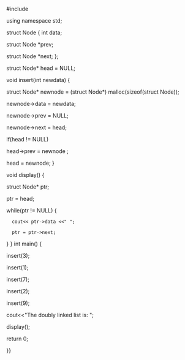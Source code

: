 #include <iostream>

using namespace std;


struct Node {
   int data;

   struct Node *prev;

   struct Node *next;
};

struct Node* head = NULL;

void insert(int newdata) {

   struct Node* newnode = (struct Node*) malloc(sizeof(struct Node));
  
 newnode->data = newdata;

   
newnode->prev = NULL;

   newnode->next = head;

   
if(head != NULL)

   head->prev = newnode ;

   head = newnode;
}

void display() {

   struct Node* ptr;

   ptr = head;

   while(ptr != NULL) {

      cout<< ptr->data <<" ";

      ptr = ptr->next;
   }
}
int main() {

   insert(3);

   insert(1);

   insert(7);

   insert(2);


   insert(9);

   cout<<"The doubly linked list is: ";

   display();

   return 0;

}}

